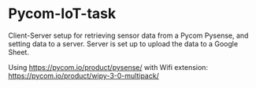 # Pycom-IoT-task
Client-Server setup for retrieving sensor data from a Pycom Pysense, and setting data to a server. Server is set up to upload the data to a Google Sheet. 

Using https://pycom.io/product/pysense/ with Wifi extension: https://pycom.io/product/wipy-3-0-multipack/

